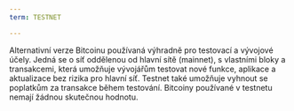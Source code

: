 ```yaml
---
term: TESTNET

---
```

Alternativní verze Bitcoinu používaná výhradně pro testovací a vývojové účely. Jedná se o síť oddělenou od hlavní sítě (mainnet), s vlastními bloky a transakcemi, která umožňuje vývojářům testovat nové funkce, aplikace a aktualizace bez rizika pro hlavní síť. Testnet také umožňuje vyhnout se poplatkům za transakce během testování. Bitcoiny používané v testnetu nemají žádnou skutečnou hodnotu.